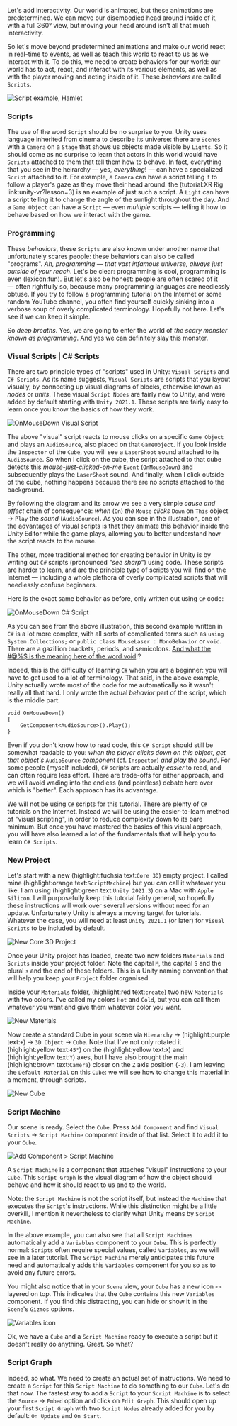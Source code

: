 Let's add interactivity. Our world is animated, but these animations are predetermined. We can move our disembodied head around inside of it, with a full 360° view, but moving your head around isn't all that much interactivity.

So let's move beyond predetermined animations and make our world react in real-time to events, as well as teach this world to react to us as we interact with it. To do this, we need to create behaviors for our world: our world has to act, react, and interact with its various elements, as well as with the player moving and acting inside of it. These *behaviors* are called `Scripts`.

![Script example, Hamlet](script-hamlet-quad.jpg)

### Scripts
The use of the word `Script` should be no surprise to you. Unity uses language inherited from cinema to describe its universe: there are `Scenes` with a `Camera` on a `Stage` that shows us objects made visible by `Lights`. So it should come as no surprise to learn that actors in this world would have `Scripts` attached to them that tell them how to behave. In fact, everything that you see in the heirarchy — yes, *everything*! — can have a specialized `Script` attached to it. For example, a `Camera` can have a script telling it to follow a player's gaze as they move their head around: the (tutorial:XR Rig link:unity-vr?lesson=3) is an example of just such a script. A `Light` can have a script telling it to change the angle of the sunlight throughout the day. And a `Game Object` can have a `Script` — even *multiple* scripts — telling it how to behave based on how we interact with the game.

### Programming
These *behaviors*, these `Scripts` are also known under another name that unfortunately scares people: these behaviors can also be called "programs". *Ah, programming — that vast infamous universe, always just outside of your reach*. Let's be clear: programming is cool, programming is even (lexicon:fun). But let's also be honest: people are often scared of it — often rightfully so, because many programming languages are needlessly obtuse. If you try to follow a programming tutorial on the Internet or some random YouTube channel, you often find yourself quickly sinking into a verbose soup of overly complicated terminology. Hopefully not here. Let's see if we can keep it simple.

So *deep breaths*. Yes, we are going to enter the world of *the scary monster known as programming*. And yes we can definitely slay this monster.

### Visual Scripts | C# Scripts
There are two principle types of "scripts" used in Unity: `Visual Scripts` and `C# Scripts`. As its name suggests, `Visual Scripts` are scripts that you layout visually, by connecting up visual diagrams of blocks, otherwise known as *nodes* or *units*. These visual `Script Nodes` are fairly new to Unity, and were added by default starting with `Unity 2021.1`. These scripts are fairly easy to learn once you know the basics of how they work.

![OnMouseDown Visual Script](visualscript-mousedown-audiosource.gif)

The above "visual" script reacts to mouse clicks on a specific `Game Object` and plays an `AudioSource`, also placed on that `GameObject`. If you look inside the `Inspector` of the `Cube`, you will see a `LaserShoot` sound attached to its `AudioSource`. So when I click on the cube, the script attached to that cube detects this *mouse-just-clicked-on-me* `Event` (`OnMouseDown`) and subsequently plays the `LaserShoot` sound. And finally, when I click outside of the cube, nothing happens because there are no scripts attached to the background.

By following the diagram and its arrow we see a very simple *cause and effect* chain of consequence: *when* (`On`) *the* `Mouse` *clicks* `Down` on `This` object → `Play` the *sound* (`AudioSource`). As you can see in the illustration, one of the advantages of visual scripts is that they animate this behavior inside the Unity Editor while the game plays, allowing you to better understand how the script reacts to the mouse.

The other, more traditional method for creating behavior in Unity is by writing out `C#` scripts (pronounced *"see sharp"*) using code. These scripts are harder to learn, and are the principle type of scripts you will find on the Internet — including a whole plethora of overly complicated scripts that will needlessly confuse beginners.

Here is the exact same behavior as before, only written out using `C#` code:

![OnMouseDown C# Script](csharp-mousedown.png)

As you can see from the above illustration, this second example written in `C#` is a lot more complex, with all sorts of complicated terms such as `using System.Collections;` or `public class MouseLaser : MonoBehavior` or `void`. There are a gazillion brackets, periods, and semicolons. [And what the #@%$ is the meaning here of the word void](https://marktconard.com/2014/05/07/nietzsche-and-the-importance-of-translation/)!?

Indeed, this is the difficulty of learning `C#` when you are a beginner: you will have to get used to a lot of terminology. That said, in the above example, Unity actually wrote most of the code for me automatically so it wasn't really all that hard. I only wrote the actual *behavior* part of the script, which is the middle part:

```
void OnMouseDown()
{
	GetComponent<AudioSource>().Play();
}
```

Even if you don't know how to read code, this `C# Script` should still be somewhat readable to you: *when the player clicks down on this object, get that object's* `AudioSource` *component* (cf. `Inspector`) *and play the sound*. For some people (myself included), `C#` scripts are actually *easier* to read, and can often require less effort. There are trade-offs for either approach, and we will avoid wading into the endless (and pointless) debate here over which is "better". Each approach has its advantage.

We will not be using `C#` scripts for this tutorial. There are plenty of `C#` tutorials on the Internet. Instead we will be using the easier-to-learn method of "visual scripting", in order to reduce complexity down to its bare minimum. But once you have mastered the basics of this visual approach, you will have also learned a lot of the fundamentals that will help you to learn `C# Scripts`.

### New Project
Let's start with a new (highlight:fuchsia text:`Core 3D`) empty project. I called mine (highlight:orange text:`ScriptMachine`) but you can call it whatever you like. I am using (highlight:green text:`Unity 2021.3`) on a Mac with `Apple Silicon`. I will purposefully keep this tutorial fairly general, so hopefully these instructions will work over several versions without need for an update. Unfortunately Unity is always a moving target for tutorials. Whatever the case, you will need at least `Unity 2021.1` (or later) for `Visual Scripts` to be included by default.

![New Core 3D Project](scriptmachine-new-3d-project.jpg)

Once your Unity project has loaded, create two new folders `Materials` and `Scripts` inside your project folder. Note the capital `M`, the capital `S` and the plural `s` and the end of these folders. This is a Unity naming convention that will help you keep your `Project` folder organised.

Inside your `Materials` folder, (highlight:red text:`create`) two new `Materials` with two colors. I've called my colors `Hot` and `Cold`, but you can call them whatever you want and give them whatever color you want.

![New Materials](new-materials-hot-cold.jpg)

Now create a standard Cube in your scene via `Hierarchy` → (highlight:purple text:`+`) → `3D Object` → `Cube`. Note that I've not only rotated it (highlight:yellow text:`45°`) on the (highlight:yellow text:`X`) and (highlight:yellow text:`Y`) axes, but I have also brought the main (highlight:brown text:`Camera`) closer on the `Z` axis position (`-3`). I am leaving the `Default-Material` on this `Cube`: we will see how to change this material in a moment, through scripts.

![New Cube](cube-default-material.jpg)

### Script Machine
Our scene is ready. Select the `Cube`. Press `Add Component` and find `Visual Scripts` → `Script Machine` component inside of that list. Select it to add it to your `Cube`.

![Add Component > Script Machine](add-component-scriptmachine.gif)

A `Script Machine` is a component that attaches "visual" instructions to your `Cube`. This `Script Graph` is the visual diagram of how the object should behave and how it should react to us and to the world.

Note: the `Script Machine` is not the script itself, but instead the `Machine` that executes the `Script`'s instructions. While this distinction might be a little overkill, I mention it nevertheless to clarify what Unity means by `Script Machine`.

In the above example, you can also see that all `Script Machines` automatically add a `Variables` component to your `Cube`. This is perfectly normal: `Scripts` often require special values, called `Variables`, as we will see in a later tutorial. The `Script Machine` merely anticipates this future need and automatically adds this `Variables` component for you so as to avoid any future errors.

You might also notice that in your `Scene` view, your `Cube` has a new icon `<>` layered on top. This indicates that the `Cube` contains this new `Variables` component. If you find this distracting, you can hide or show it in the `Scene`'s `Gizmos` options.

![Variables icon](scene-variables-icon.gif)

Ok, we have a `Cube` and a `Script Machine` ready to execute a script but it doesn't really do anything. Great. So what?

### Script Graph
Indeed, so what. We need to create an actual set of instructions. We need to create a `Script` for this `Script Machine` to do something to our `Cube`. Let's do that now. The fastest way to add a `Script` to your `Script Machine` is to select the `Source` → `Embed` option and click on `Edit Graph`. This should open up your first `Script Graph` with two `Script Nodes` already added for you by default: `On Update` and `On Start`.
